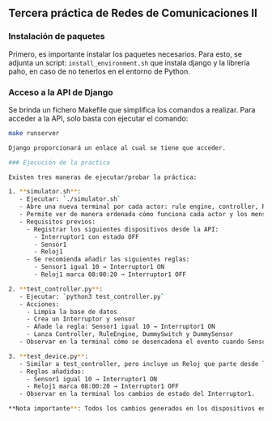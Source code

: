 ## Tercera práctica de Redes de Comunicaciones II

### Instalación de paquetes

Primero, es importante instalar los paquetes necesarios. Para esto, se adjunta un script: `install_environment.sh` que instala django y la librería paho, en caso de no tenerlos en el entorno de Python.

### Acceso a la API de Django

Se brinda un fichero Makefile que simplifica los comandos a realizar. Para acceder a la API, solo basta con ejecutar el comando:

```bash
make runserver

Django proporcionará un enlace al cual se tiene que acceder.

### Ejecución de la práctica

Existen tres maneras de ejecutar/probar la práctica:

1. **simulator.sh**:
   - Ejecutar: `./simulator.sh`
   - Abre una nueva terminal por cada actor: rule engine, controller, Reloj1, Interruptor1, Sensor1.
   - Permite ver de manera ordenada cómo funciona cada actor y los mensajes que se envían entre sí.
   - Requisitos previos:
     - Registrar los siguientes dispositivos desde la API:
       - Interruptor1 con estado OFF
       - Sensor1
       - Reloj1
     - Se recomienda añadir las siguientes reglas:
       - Sensor1 igual 10 → Interruptor1 ON
       - Reloj1 marca 08:00:20 → Interruptor1 OFF

2. **test_controller.py**:
   - Ejecutar: `python3 test_controller.py`
   - Acciones:
     - Limpia la base de datos
     - Crea un Interruptor y sensor
     - Añade la regla: Sensor1 igual 10 → Interruptor1 ON
     - Lanza Controller, RuleEngine, DummySwitch y DummySensor
   - Observar en la terminal cómo se desencadena el evento cuando Sensor1 llega al valor de 10.

3. **test_device.py**:
   - Similar a test_controller, pero incluye un Reloj que parte desde las 08:00:00 horas.
   - Reglas añadidas:
     - Sensor1 igual 10 → Interruptor1 ON
     - Reloj1 marca 08:00:20 → Interruptor1 OFF
   - Observar en la terminal los cambios de estado del Interruptor1.

**Nota importante**: Todos los cambios generados en los dispositivos en los tests, incluyendo eventos generados, pueden verse desde la API de Django.
